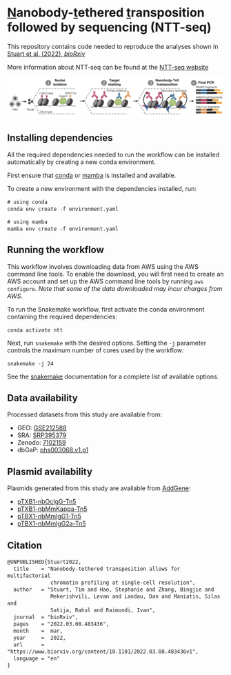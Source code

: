 # <ins>N</ins>anobody-<ins>t</ins>ethered <ins>t</ins>ransposition followed by sequencing (NTT-seq)

This repository contains code needed to reproduce the analyses shown in
[Stuart et al. (2022), *bioRxiv*](https://doi.org/10.1101/2022.03.08.483436)

More information about NTT-seq can be found at the [NTT-seq website](https://ntt-seq.com)

![](img/ntt.png)

## Installing dependencies

All the required dependencies needed to run the workflow can 
be installed automatically by creating a new conda environment.

First ensure that [conda](https://docs.conda.io/en/latest/miniconda.html)
or [mamba](https://github.com/mamba-org/mamba) is installed and available.

To create a new environment with the dependencies installed, run:

```
# using conda
conda env create -f environment.yaml
```

```
# using mamba
mamba env create -f environment.yaml
```

## Running the workflow

This workflow involves downloading data from AWS using the AWS
command line tools. To enable the download, you will first need
to create an AWS account and set up the AWS command line tools by
running `aws configure`. *Note that some of the data downloaded
may incur charges from AWS*.

To run the Snakemake workflow, first activate the conda environment
containing the required dependencies:

```
conda activate ntt
```

Next, run `snakemake` with the desired options. Setting the `-j` parameter
controls the maximum number of cores used by the workflow:

```
snakemake -j 24
```

See the [snakemake](https://snakemake.readthedocs.io/en/stable/)
documentation for a complete list of available options.

## Data availability

Processed datasets from this study are available from:

* GEO: [GSE212588](https://www.ncbi.nlm.nih.gov/geo/query/acc.cgi?acc=GSE212588)  
* SRA: [SRP395379](https://www.ncbi.nlm.nih.gov/sra/?term=SRP395379)  
* Zenodo: [7102159](https://zenodo.org/record/7102159)  
* dbGaP: [phs003068.v1.p1](https://www.ncbi.nlm.nih.gov/projects/gap/cgi-bin/study.cgi?study_id=phs003068.v1.p1)  

## Plasmid availability

Plasmids generated from this study are available from [AddGene](https://www.addgene.org/):

* [pTXB1-nbOcIgG-Tn5](https://www.addgene.org/184285)  
* [pTXB1-nbMmKappa-Tn5](https://www.addgene.org/184286)  
* [pTBX1-nbMmIgG1-Tn5](https://www.addgene.org/184287)  
* [pTBX1-nbMmIgG2a-Tn5](https://www.addgene.org/184288)

## Citation

```
@UNPUBLISHED{Stuart2022,
  title    = "Nanobody-tethered transposition allows for multifactorial
              chromatin profiling at single-cell resolution",
  author   = "Stuart, Tim and Hao, Stephanie and Zhang, Bingjie and
              Mekerishvili, Levan and Landau, Dan and Maniatis, Silas and
              Satija, Rahul and Raimondi, Ivan",
  journal  = "bioRxiv",
  pages    = "2022.03.08.483436",
  month    =  mar,
  year     =  2022,
  url      = "https://www.biorxiv.org/content/10.1101/2022.03.08.483436v1",
  language = "en"
}
```
